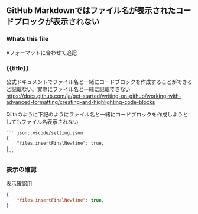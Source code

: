 ## GitHub Markdownではファイル名が表示されたコードブロックが表示されない

### Whats this file
※フォーマットに合わせて追記

### {{title}}
公式ドキュメントでファイル名と一緒にコードブロックを作成することができると記載ない。実際にファイル名と一緒に記載できない
https://docs.github.com/ja/get-started/writing-on-github/working-with-advanced-formatting/creating-and-highlighting-code-blocks

Qiitaのように下記のようにファイル名と一緒にコードブロックを作成しようとしてもファイル名表示されない

````
``` json:.vscode/setting.json
{
    "files.insertFinalNewline": true,
}
```
````

### 表示の確認
表示確認用

``` json:.vscode/setting.json
{
    "files.insertFinalNewline": true,
}
```

